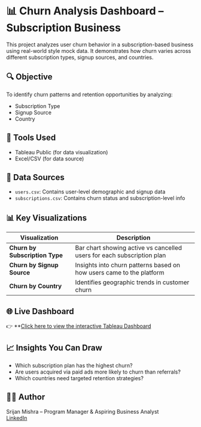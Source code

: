# 📊 Churn Analysis Dashboard – Subscription Business

This project analyzes user churn behavior in a subscription-based business using real-world style mock data. It demonstrates how churn varies across different subscription types, signup sources, and countries.

## 🔍 Objective

To identify churn patterns and retention opportunities by analyzing:
- Subscription Type
- Signup Source
- Country

## 🧰 Tools Used

- Tableau Public (for data visualization)
- Excel/CSV (for data source)

## 📁 Data Sources

- `users.csv`: Contains user-level demographic and signup data
- `subscriptions.csv`: Contains churn status and subscription-level info

## 📊 Key Visualizations

| Visualization | Description |
|---------------|-------------|
| **Churn by Subscription Type** | Bar chart showing active vs cancelled users for each subscription plan |
| **Churn by Signup Source** | Insights into churn patterns based on how users came to the platform |
| **Churn by Country** | Identifies geographic trends in customer churn |

## 🌐 Live Dashboard

👉 **[Click here to view the interactive Tableau Dashboard](https://public.tableau.com/app/profile/srijan.mishra/viz/ChurnAnalysisDashboard_17480382617560/Dashboard1)

## 📈 Insights You Can Draw

- Which subscription plan has the highest churn?
- Are users acquired via paid ads more likely to churn than referrals?
- Which countries need targeted retention strategies?

## 👩‍💻 Author

Srijan Mishra – Program Manager & Aspiring Business Analyst  
[LinkedIn](https://www.linkedin.com/in/srijan-mishra-29225011b)


